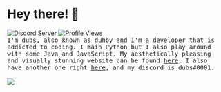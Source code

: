 # Hey there! 👋
<a href='https://discord.gg/PtsBc4b'>
    <img src='https://img.shields.io/discord/719949131497603123.svg?color=%237289da&label=discord&logo=discord&style=flat-square' alt='Discord Server'>
</a>
<a href='#'>
  <img src='https://hits.seeyoufarm.com/api/count/incr/badge.svg?url=https%3A%2F%2Fgithub.com%2Fduhby%2Fduhby&count_bg=%2344cc11&icon=&icon_color=%23555555&title=Profile%20Views&edge_flat=true' alt='Profile Views'>
</a>
<br>
<samp>
  I'm dubs, also known as duhby and I'm a developer that is addicted to coding. I main Python but I also play around with some Java and JavaScript. My aesthetically pleasing and visually stunning website can be found <a href='https://dubs.rip'>here</a>, I also have another one right <a href='https://dubs.club'>here</a>, and my discord is dubs#0001.
</samp>
<br><br>
<!-- <img src='https://github-readme-stats.vercel.app/api/top-langs/?username=duhby&theme=tokyonight'> -->
<img src='https://github-readme-stats.vercel.app/api?username=duhby&count_private=true&theme=tokyonight&show_icons=true'>
